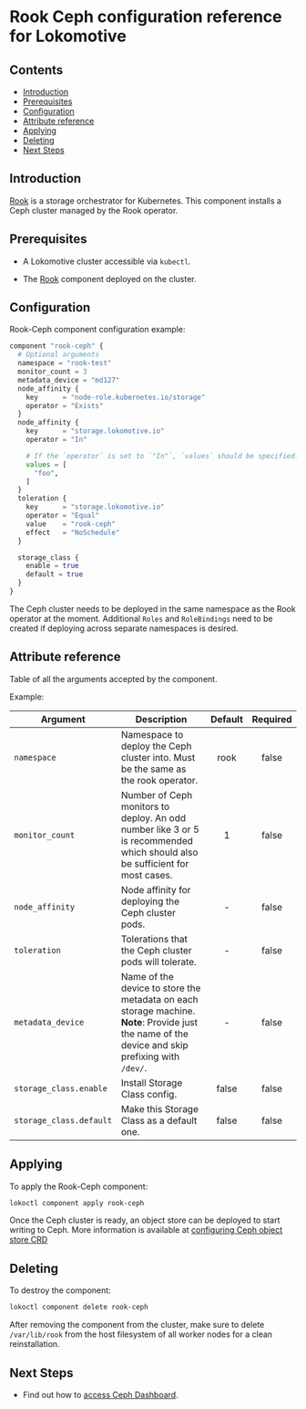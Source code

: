 # Rook Ceph configuration reference for Lokomotive

## Contents

* [Introduction](#introduction)
* [Prerequisites](#prerequisites)
* [Configuration](#configuration)
* [Attribute reference](#attribute-reference)
* [Applying](#applying)
* [Deleting](#deleting)
* [Next Steps](#next-steps)

## Introduction

[Rook](https://rook.io/) is a storage orchestrator for Kubernetes. This component installs a Ceph
cluster managed by the Rook operator.

## Prerequisites

* A Lokomotive cluster accessible via `kubectl`.

* The [Rook](rook.md) component deployed on the cluster.

## Configuration

Rook-Ceph component configuration example:

```tf
component "rook-ceph" {
  # Optional arguments
  namespace = "rook-test"
  monitor_count = 3
  metadata_device = "md127"
  node_affinity {
    key      = "node-role.kubernetes.io/storage"
    operator = "Exists"
  }
  node_affinity {
    key      = "storage.lokomotive.io"
    operator = "In"

    # If the `operator` is set to `"In"`, `values` should be specified.
    values = [
      "foo",
    ]
  }
  toleration {
    key      = "storage.lokomotive.io"
    operator = "Equal"
    value    = "rook-ceph"
    effect   = "NoSchedule"
  }

  storage_class {
    enable = true
    default = true
  }
}
```

The Ceph cluster needs to be deployed in the same namespace as the Rook operator at the moment.
Additional `Roles` and `RoleBindings` need to be created if deploying across separate namespaces is
desired.

## Attribute reference

Table of all the arguments accepted by the component.

Example:

| Argument                | Description                                                                                                                                        | Default | Required |
|-------------------------|----------------------------------------------------------------------------------------------------------------------------------------------------|:-------:|:--------:|
| `namespace`             | Namespace to deploy the Ceph cluster into. Must be the same as the rook operator.                                                                  | rook    | false    |
| `monitor_count`         | Number of Ceph monitors to deploy. An odd number like 3 or 5 is recommended which should also be sufficient for most cases.                        | 1       | false    |
| `node_affinity`         | Node affinity for deploying the Ceph cluster pods.                                                                                                 | -       | false    |
| `toleration`            | Tolerations that the Ceph cluster pods will tolerate.                                                                                              | -       | false    |
| `metadata_device`       | Name of the device to store the metadata on each storage machine. **Note**: Provide just the name of the device and skip prefixing with `/dev/`.   | -       | false    |
| `storage_class.enable`  | Install Storage Class config.                                                                                                                      | false   | false    |
| `storage_class.default` | Make this Storage Class as a default one.                                                                                                          | false   | false    |

## Applying

To apply the Rook-Ceph component:

```bash
lokoctl component apply rook-ceph
```

Once the Ceph cluster is ready, an object store can be deployed to start writing to Ceph.
More information is available at [configuring Ceph object store CRD](https://rook.io/docs/rook/v1.2/ceph-object-store-crd.html)

## Deleting

To destroy the component:

```bash
lokoctl component delete rook-ceph
```

After removing the component from the cluster, make sure to delete `/var/lib/rook` from the host
filesystem of all worker nodes for a clean reinstallation.

## Next Steps

- Find out how to [access Ceph Dashboard](../../how-to-guides/access-ceph-dashboard.md).
